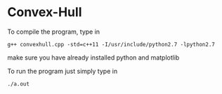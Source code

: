 # Convex-Hull

To compile the program, type in

    g++ convexhull.cpp -std=c++11 -I/usr/include/python2.7 -lpython2.7

make sure you have already installed python and matplotlib

To run the program just simply type in

    ./a.out
